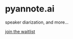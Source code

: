 # pyannote.ai

speaker diarization, and more...

[join the waitlist](https://forms.office.com/e/GdqwVgkZ5C)
